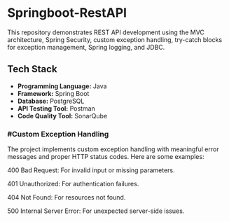 <h1>Springboot-RestAPI</h1>

This repository demonstrates REST API development using the MVC architecture, Spring Security, custom exception handling, try-catch blocks for exception management, Spring logging, and JDBC.

<h2>Tech Stack</h2>
<ul>
  <li><strong>Programming Language:</strong> Java</li>
  <li><strong>Framework:</strong> Spring Boot</li>
  <li><strong>Database:</strong> PostgreSQL</li>
  <li><strong>API Testing Tool:</strong> Postman</li>
  <li><strong>Code Quality Tool:</strong> SonarQube</li>
</ul>


<h3>#Custom Exception Handling</h3>

The project implements custom exception handling with meaningful error messages and proper HTTP status codes. Here are some examples:

400 Bad Request: For invalid input or missing parameters.

401 Unauthorized: For authentication failures.

404 Not Found: For resources not found.

500 Internal Server Error: For unexpected server-side issues.


